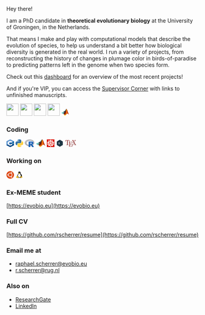 Hey there! 

I am a PhD candidate in **theoretical evolutionary biology** at the University of Groningen, in the Netherlands. 

That means I make and play with computational models that describe the evolution of species, to help us understand a bit better how biological diversity is generated in the real world. I run a variety of projects, from reconstructing the history of changes in plumage color in birds-of-paradise to predicting patterns left in the genome when two species form. 

Check out this [dashboard](https://github.com/rscherrer/dashboard) for an overview of the most recent projects!

And if you're VIP, you can access the [Supervisor Corner](https://github.com/rscherrer/supervisor-corner) with links to unfinished manuscripts.

<img height="32" width="32" src="https://cdn.simpleicons.org/c++" /> <img height="32" width="32" src="https://cdn.simpleicons.org/python" /> <img height="32" width="32" src="https://cdn.simpleicons.org/r" /> <img height="32" width="32" src="https://cdn.simpleicons.org/wolframmathematica" /> <img src="icons/matlab.png" width="4%" height="4%">

### Coding  

<img src="icons/cpp.png" width="20" height="20"> <img src="icons/python.png" width="20" height="20"> <img src="icons/r.png" width="25" height="20"> <img src="icons/matlab.png" width="25" height="20"> <img src="icons/mathematica.png" width="20" height="20"> <img src="icons/bash.png" width="20" height="20"> <img src="icons/tex.png" width="30" height="20">  
### Working on  

<img src="icons/ubuntu.png" width="20" height="20"> <img src="icons/linux.png" width="20" height="20"> 

### Ex-MEME student

[https://evobio.eu](https://evobio.eu)

### Full CV

[https://github.com/rscherrer/resume](https://github.com/rscherrer/resume)

### Email me at  

- raphael.scherrer@evobio.eu  
- r.scherrer@rug.nl

### Also on

- [ResearchGate](https://www.researchgate.net/profile/Raphael-Scherrer)
- [LinkedIn](https://www.linkedin.com/in/rapha%C3%ABl-scherrer-5817a3bb/)
